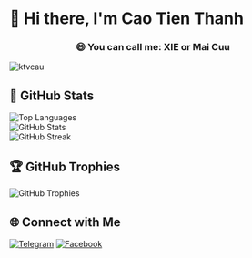 # 👋 Hi there, I'm Cao Tien Thanh

<h3 align="center">😄 You can call me: XIE or Mai Cuu</h3>

<p align="left">
  <img src="https://komarev.com/ghpvc/?username=ktvcau&label=Views&color=blue&style=plastic" alt="ktvcau" />
</p>

## 📶 GitHub Stats
![Top Languages](https://github-readme-stats.vercel.app/api/top-langs/?username=ktvcau&theme=radical&hide_border=false&include_all_commits=false&count_private=false&layout=compact)<br/>
![GitHub Stats](https://github-readme-stats.vercel.app/api?username=ktvcau&theme=radical&hide_border=false&include_all_commits=false&count_private=false)<br/>
![GitHub Streak](https://github-readme-streak-stats.herokuapp.com/?user=ktvcau&theme=radical&hide_border=false)<br/>

## 🏆 GitHub Trophies
![GitHub Trophies](https://github-trophies.vercel.app/?username=ktvcau&theme=radical&no-frame=false&no-bg=true&margin-w=4)

## 🌐 Connect with Me
[![Telegram](https://img.shields.io/badge/Telegram-HackerBlue?style=for-the-badge&logo=telegram&logoColor=white)](https://t.me/ktvcau)
[![Facebook](https://img.shields.io/badge/Facebook-HackerBlue.svg?style=for-the-badge&logo=Facebook&logoColor=white)](https://facebook.com/nguyrn.xie)
